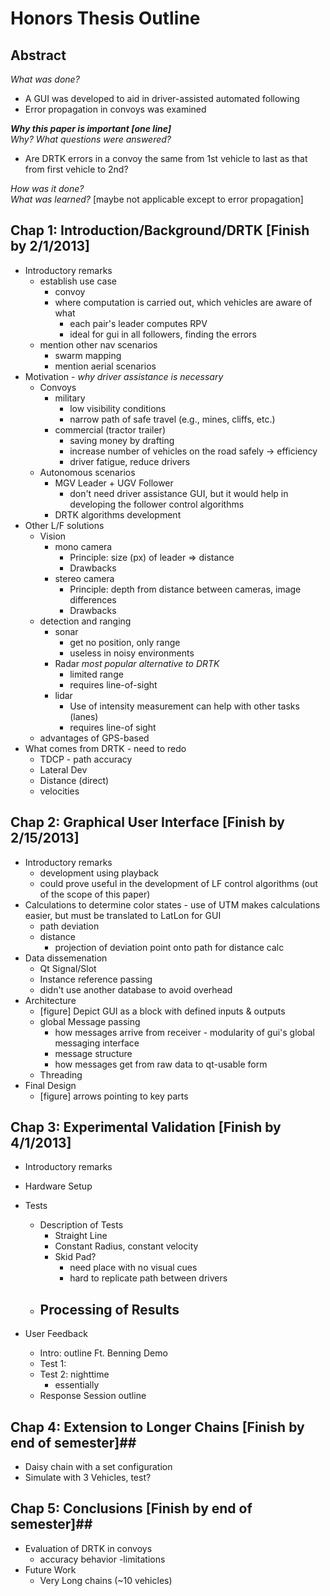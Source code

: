 Honors Thesis Outline
=====================

## Abstract ##
*What was done?*  

- A GUI was developed to aid in driver-assisted automated following  
- Error propagation in convoys was examined  

__*Why this paper is important [one line]*__  
*Why? What questions were answered?*  

- Are DRTK errors in a convoy the same from 1st vehicle to last as that from first vehicle to 2nd?  

*How was it done?*  
*What was learned?* [maybe not applicable except to error propagation]  

## Chap 1: Introduction/Background/DRTK  [Finish by 2/1/2013] ##
- Introductory remarks
    - establish use case
        - convoy
        - where computation is carried out, which vehicles are aware of what
            - each pair's leader computes RPV
            - ideal for gui in all followers, finding the errors
    - mention other nav scenarios
        - swarm mapping
        - mention aerial scenarios
- Motivation - *why driver assistance is necessary*  
    - Convoys 
        - military
            - low visibility conditions
            - narrow path of safe travel (e.g., mines, cliffs, etc.)
        - commercial (tractor trailer)
            - saving money by drafting
            - increase number of vehicles on the road safely -> efficiency
            - driver fatigue, reduce drivers
    - Autonomous scenarios
        - MGV Leader + UGV Follower 
            - don't need driver assistance GUI, but it would help in developing the follower control algorithms
        - DRTK algorithms development
- Other L/F solutions
    - Vision
        - mono camera
            - Principle: size (px) of leader => distance
            - Drawbacks
        - stereo camera
            - Principle: depth from distance between cameras, image differences
            - Drawbacks
    - detection and ranging
        - sonar
            - get no position, only range
            - useless in noisy environments
        - Radar _most popular alternative to DRTK_
            - limited range
            - requires line-of-sight
        - lidar
            - Use of intensity measurement can help with other tasks (lanes)
            -  requires line-of sight
    - advantages of GPS-based
- What comes from DRTK - need to redo
    - TDCP - path accuracy
    - Lateral Dev
    - Distance (direct)
    - velocities  

## Chap 2: Graphical User Interface  [Finish by 2/15/2013] ##
    
- Introductory remarks
    - development using playback
    -  could prove useful in the development of LF control algorithms (out of the scope of this paper)
- Calculations to determine color states
        - use of UTM makes calculations easier, but must be translated to LatLon for GUI
    - path deviation
    - distance
        - projection of deviation point onto path for distance calc
-  Data dissemenation
    - Qt Signal/Slot
    - Instance reference passing
    - didn't use another database to avoid overhead
- Architecture
    - [figure] Depict GUI as a block with defined inputs & outputs
    - global Message passing
        - how messages arrive from receiver - modularity of gui's global messaging interface
        - message structure
        - how messages get from raw data to qt-usable form
    - Threading
- Final Design
    - [figure] arrows pointing to key parts


## Chap 3: Experimental Validation [Finish by 4/1/2013] ##  

- Introductory remarks

- Hardware Setup  
    
- Tests
    - Description of Tests
        - Straight Line
        - Constant Radius, constant velocity
        - Skid Pad?
            - need place with no visual cues
            - hard to replicate path between drivers
    - Processing of Results
        - 


- User Feedback
    - Intro: outline Ft. Benning Demo
    - Test 1: 
    - Test 2: nighttime
        - essentially 
    - Response Session outline

## Chap 4: Extension to Longer Chains [Finish by end of semester]##
- Daisy chain with a set configuration
- Simulate with 3 Vehicles, test?


## Chap 5: Conclusions [Finish by end of semester]##
- Evaluation of DRTK in convoys
    - accuracy behavior
    -limitations
-  Future Work 
    - Very Long chains (~10 vehicles)